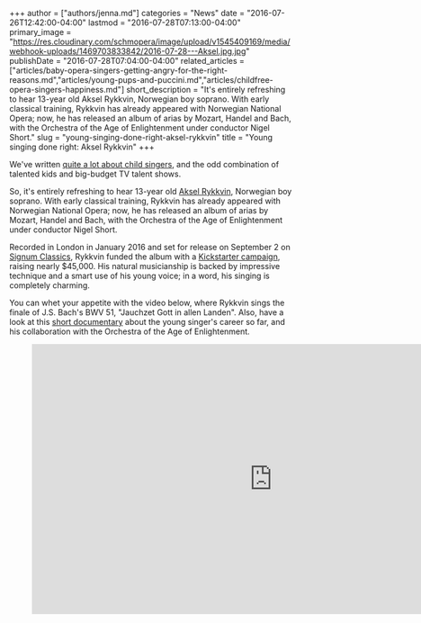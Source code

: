 +++
author = ["authors/jenna.md"]
categories = "News"
date = "2016-07-26T12:42:00-04:00"
lastmod = "2016-07-28T07:13:00-04:00"
primary_image = "https://res.cloudinary.com/schmopera/image/upload/v1545409169/media/webhook-uploads/1469703833842/2016-07-28---Aksel.jpg.jpg"
publishDate = "2016-07-28T07:04:00-04:00"
related_articles = ["articles/baby-opera-singers-getting-angry-for-the-right-reasons.md","articles/young-pups-and-puccini.md","articles/childfree-opera-singers-happiness.md"]
short_description = "It&#039;s entirely refreshing to hear 13-year old Aksel Rykkvin, Norwegian boy soprano. With early classical training, Rykkvin has already appeared with Norwegian National Opera; now, he has released an album of arias by Mozart, Handel and Bach, with the Orchestra of the Age of Enlightenment under conductor Nigel Short."
slug = "young-singing-done-right-aksel-rykkvin"
title = "Young singing done right: Aksel Rykkvin"
+++

We've written [quite a lot about child singers](/baby-opera-singers-getting-angry-for-the-right-reasons/), and the odd combination of talented kids and big-budget TV talent shows.

So, it's entirely refreshing to hear 13-year old [Aksel Rykkvin](https://youtu.be/rVoIRS9vA3s), Norwegian boy soprano. With early classical training, Rykkvin has already appeared with Norwegian National Opera; now, he has released an album of arias by Mozart, Handel and Bach, with the Orchestra of the Age of Enlightenment under conductor Nigel Short.

Recorded in London in January 2016 and set for release on September 2 on [Signum Classics](http://www.signumrecords.com/), Rykkvin funded the album with a [Kickstarter campaign](https://www.kickstarter.com/projects/112214953/aksel-rykkvin-and-the-oae-cd-recording), raising nearly $45,000. His natural musicianship is backed by impressive technique and a smart use of his young voice; in a word, his singing is completely charming. 

You can whet your appetite with the video below, where Rykkvin sings the finale of J.S. Bach's BWV 51, "Jauchzet Gott in allen Landen". Also, have a look at this [short documentary](https://youtu.be/rVoIRS9vA3s) about the young singer's career so far, and his collaboration with the Orchestra of the Age of Enlightenment.

<figure data-type="video">
<iframe width="854" height="480" src="https://www.youtube.com/embed/fm2HjlGSLlQ" frameborder="0" allowfullscreen></iframe>
</figure>
